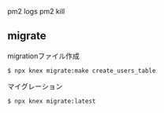 pm2 logs
pm2 kill

## migrate

migrationファイル作成
```
$ npx knex migrate:make create_users_table
```
マイグレーション
```
$ npx knex migrate:latest
```